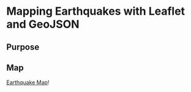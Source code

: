 # Mapping Earthquakes with Leaflet and GeoJSON

## Purpose

## Map

[Earthquake Map](Earthquake_Challenge/static/images/earthquakeMap.png)!
